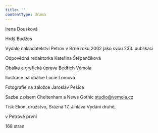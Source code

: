 ```yaml
---
title: ''
contentType: drama
---
```


<section>

Irena Dousková

Hrdý Budžes

Vydalo nakladatelství Petrov v Brně roku 2002 jako svou 233. publikaci

Odpovědná redaktorka Kateřina Štěpančíková

Obálka a grafická úprava Bedřich Vémola

Ilustrace na obálce Lucie Lomová

Fotografie na záložce Jaroslav Pešice

Sazba z písem Cheltenham a News Gothic [studio@vemola.cz](./resources/undefined)

Tisk Ekon, družstvo, Srázná 17, Jihlava Vydání druhé,

v Petrově první

168 stran

</section>
